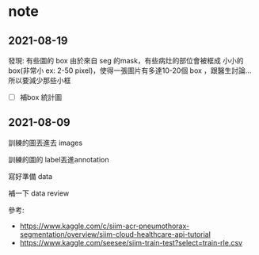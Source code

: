 # note

## 2021-08-19

發現: 有些圖的 box 由於來自 seg 的mask，有些病灶的部位會被框成 小小的 box(非常小 ex: 2-50 pixel)，使得一張圖片有多達10-20個 box ，跟醫生討論...所以要減少那些小框
- [ ] 補box 統計圖


## 2021-08-09

訓練的圖丟進去 images

訓練的圖的 label丟進annotation

寫好準備 data

補一下 data review

參考:

- https://www.kaggle.com/c/siim-acr-pneumothorax-segmentation/overview/siim-cloud-healthcare-api-tutorial
- https://www.kaggle.com/seesee/siim-train-test?select=train-rle.csv
